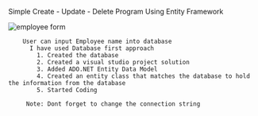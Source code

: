 Simple Create - Update - Delete Program
      Using Entity Framework
      
![employee form](https://user-images.githubusercontent.com/47067649/53132859-ff039e00-3525-11e9-8dd7-0a94525eef15.png)

      
        User can input Employee name into database
          I have used Database first approach
            1. Created the database
            2. Created a visual studio project solution
            3. Added ADO.NET Entity Data Model
            4. Created an entity class that matches the database to hold the information from the database
            5. Started Coding
            
         Note: Dont forget to change the connection string
